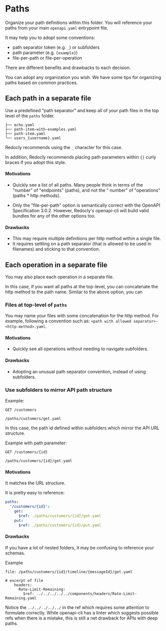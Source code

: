 # Paths

Organize your path definitions within this folder. You will reference your paths from your main `openapi.yaml`
entrypoint file.

It may help you to adopt some conventions:

* path separator token (e.g. `_`) or subfolders
* path parameter (e.g. `{example}`)
* file-per-path or file-per-operation

There are different benefits and drawbacks to each decision.

You can adopt any organization you wish. We have some tips for organizing paths based on common practices.

## Each path in a separate file

Use a predefined "path separator" and keep all of your path files in the top level of the `paths` folder.

```
├── echo.yaml
├── path-item-with-examples.yaml
├── path-item.yaml
└── users_{username}.yaml
```

Redocly recommends using the `_` character for this case.

In addition, Redocly recommends placing path parameters within `{}` curly braces if you adopt this style.

#### Motivations

* Quickly see a list of all paths. Many people think in terms of the "number" of "endpoints" (paths), and not the "
  number" of "operations" (paths * http methods).

* Only the "file-per-path" option is semantically correct with the OpenAPI Specification 3.0.2. However, Redocly's
  openapi-cli will build valid bundles for any of the other options too.

#### Drawbacks

* This may require multiple definitions per http method within a single file.
* It requires settling on a path separator (that is allowed to be used in filenames) and sticking to that convention.

## Each operation in a separate file

You may also place each operation in a separate file.

In this case, if you want all paths at the top-level, you can concatenate the http method to the path name. Similar to
the above option, you can

### Files at top-level of `paths`

You may name your files with some concatenation for the http method. For example, following a convention such
as: `<path with allowed separator>-<http-method>.yaml`.

#### Motivations

* Quickly see all operations without needing to navigate subfolders.

#### Drawbacks

* Adopting an unusual path separator convention, instead of using subfolders.

### Use subfolders to mirror API path structure

Example:

```
GET /customers

/paths/customers/get.yaml
```

In this case, the path id defined within subfolders which mirror the API URL structure.

Example with path parameter:

```
GET /customers/{id}

/paths/customers/{id}/get.yaml
```

#### Motivations

It matches the URL structure.

It is pretty easy to reference:

```yaml
paths:
  '/customers/{id}':
    get:
      $ref: ./paths/customers/{id}/get.yaml
    put:
      $ref: ./paths/customers/{id}/put.yaml
```

#### Drawbacks

If you have a lot of nested folders, it may be confusing to reference your schemas.

Example

```
file: /paths/customers/{id}/timeline/{messageId}/get.yaml

# excerpt of file
    headers:
      Rate-Limit-Remaining: 
        $ref: ../../../../../components/headers/Rate-Limit-Remaining.yaml

```

Notice the `../../../../../` in the ref which requires some attention to formulate correctly. While openapi-cli has a
linter which suggests possible refs when there is a mistake, this is still a net drawback for APIs with deep paths.
